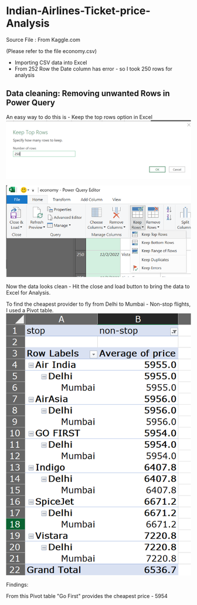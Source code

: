 # Indian-Airlines-Ticket-price-Analysis

Source File : From Kaggle.com

(Please refer to the file economy.csv)

- Importing CSV data into Excel
- From 252 Row the Date column has error - so I took 250 rows for analysis
## Data cleaning: Removing unwanted Rows in Power Query
An easy way to do this is - Keep the top rows option in Excel
![img alt](https://github.com/nsankareswari-70/Indian-Airlines-Ticket-price-Analysis/blob/cdbe444a7c896bab5311ff650ce670f865666248/ex115.png)

![img alt](https://github.com/nsankareswari-70/Indian-Airlines-Ticket-price-Analysis/blob/cdbe444a7c896bab5311ff650ce670f865666248/ex116.png)

Now the data looks clean - Hit the close and load button to bring the data to Excel for Analysis.

To find the cheapest provider to fly from Delhi to Mumbai - Non-stop flights, I used a Pivot table.
![img alt](https://github.com/nsankareswari-70/Indian-Airlines-Ticket-price-Analysis/blob/73aa10e91be08c62e20768b4c7b2d2c9d5679b66/ex117.png)

Findings:

From this Pivot table "Go First" provides the cheapest price - 5954




